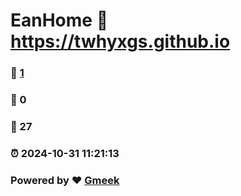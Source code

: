 # EanHome :link: https://twhyxgs.github.io 
### :page_facing_up: [1](https://twhyxgs.github.io/tag.html) 
### :speech_balloon: 0 
### :hibiscus: 27 
### :alarm_clock: 2024-10-31 11:21:13 
### Powered by :heart: [Gmeek](https://github.com/Meekdai/Gmeek)
